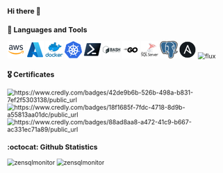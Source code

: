 ### Hi there 👋


### 🧰 Languages and Tools
<p align="left"><img src="https://github.com/github/explore/raw/main/topics/aws/aws.png" alt="aws" width="40" height="40"/> <img src="https://github.com/github/explore/raw/main/topics/azure/azure.png" alt="bash" width="40" height="40"/> <img src="https://github.com/github/explore/raw/main/topics/docker/docker.png" alt="docker" width="40" height="40"/>  <img src="https://github.com/github/explore/raw/main/topics/kubernetes/kubernetes.png" alt="docker" width="40" height="40"/> 
  <img src="https://github.com/github/explore/raw/main/topics/powershell/powershell.png" alt="bash" width="40" height="40"/>
<img src="https://github.com/github/explore/raw/main/topics/bash/bash.png" alt="bash" width="40" height="40"/>
<img src="https://github.com/github/explore/raw/main/topics/go/go.png" alt="go" width="40" height="40"/>
<img src="https://github.com/github/explore/raw/main/topics/sql-server/sql-server.png" alt="go" width="40" height="40"/>
  <img src="https://github.com/github/explore/raw/main/topics/postgresql/postgresql.png" alt="go" width="40" height="40"/>
  <img src="https://github.com/github/explore/raw/main/topics/ansible/ansible.png" alt="ansible" width="40" height="40"/>
<img src="https://cncf-branding.netlify.app/img/projects/flux/icon/color/flux-icon-color.png" alt="flux" width="40" height="40"/>
</p>

### 🎖 Certificates
<p align="left">
<img src="https://images.credly.com/size/340x340/images/0e284c3f-5164-4b21-8660-0d84737941bc/image.png" alt="https://www.credly.com/badges/42de9b6b-526b-498a-b831-7ef2f5303138/public_url" width="120" height="120"/> 
<img src="https://images.credly.com/size/340x340/images/987adb7e-49be-4e24-b67e-55986bd3fe66/azure-solutions-architect-expert-600x600.png" alt="https://www.credly.com/badges/18f1685f-7fdc-4718-8d9b-a55813aa01dc/public_url" width="120" height="120"/> 
<img src="https://images.credly.com/size/340x340/images/61542181-0e8d-496c-a17c-3d4bf590eda1/azure-data-engineer-associate-600x600.png" alt="https://www.credly.com/badges/88ad8aa8-a472-41c9-b667-ac331ec71a89/public_url" width="120" height="120"/> 
</p>

### :octocat: Github Statistics
<p align="left">
<img  src="https://github-readme-stats.vercel.app/api?username=zensqlmonitor&show_icons=true&theme=radical" alt="zensqlmonitor" width="480" height="180" />
<img src="https://github-readme-stats.vercel.app/api/top-langs/?username=zensqlmonitor&layout=compact&hide=html&theme=radical" alt="zensqlmonitor"/>
</p>


<!--
**zensqlmonitor/zensqlmonitor** is a ✨ _special_ ✨ repository because its `README.md` (this file) appears on your GitHub profile.

Here are some ideas to get you started:

- 🔭 I’m currently working on ...
- 🌱 I’m currently learning ...
- 👯 I’m looking to collaborate on ...
- 🤔 I’m looking for help with ...
- 💬 Ask me about ...
- 📫 How to reach me: ...
- 😄 Pronouns: ...
- ⚡ Fun fact: ...
-->
